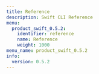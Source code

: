 ```yaml
---
title: Reference
description: Swift CLI Reference
menu:
  product_swift_0.5.2:
    identifier: reference
    name: Reference
    weight: 1000
menu_name: product_swift_0.5.2
info:
  version: 0.5.2
---
```


